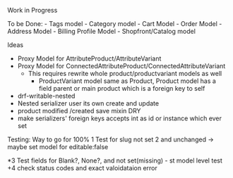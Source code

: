 Work in Progress

To be Done:
    - Tags model
    - Category model
    - Cart Model
        - Order Model
        - Address Model
        - Billing Profile Model
    - Shopfront/Catalog model



Ideas
+ Proxy Model for AttributeProduct/AttributeVariant
+ Proxy Model for ConnectedAttributeProduct/ConnectedAttributeVariant
    - This requires rewrite whole product/productvariant models as well
        - ProductVariant model same as Product, Product model has a field parent or main product which is a foreign key to self
+ drf-writable-nested
+ Nested serializer user its own create and update
+ product modified /created save mixin DRY
+ make serializers' foreign keys accepts int as id or instance which ever set



Testing: Way to go for 100%
1 Test for slug not set
2 and unchanged
    -> maybe set model for editable:false

*3 Test fields for Blank?, None?, and not set(missing)
    - st model level test
+4 check status codes and exact valoidataion error

